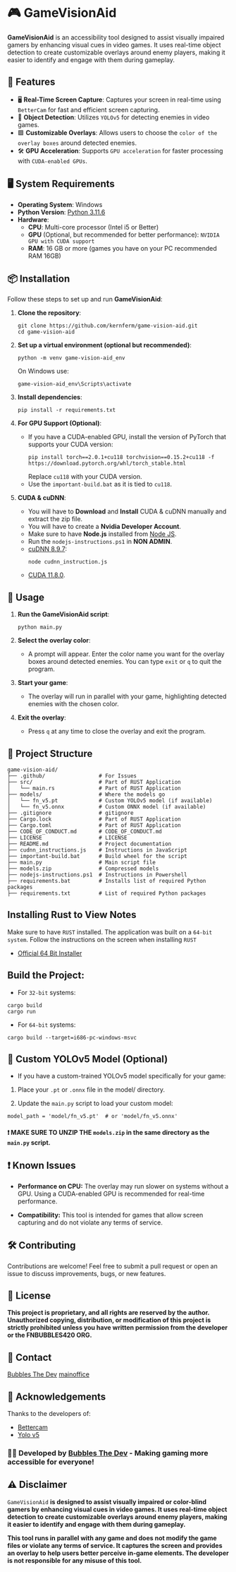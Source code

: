 # 🎮 GameVisionAid

**GameVisionAid** is an accessibility tool designed to assist visually impaired gamers by enhancing visual cues in video games. It uses real-time object detection to create customizable overlays around enemy players, making it easier to identify and engage with them during gameplay.

## 🚀 Features

- 🖥️ **Real-Time Screen Capture**: Captures your screen in real-time using `BetterCam` for fast and efficient screen capturing.
- 🎯 **Object Detection**: Utilizes `YOLOv5` for detecting enemies in video games.
- 🟩 **Customizable Overlays**: Allows users to choose the `color of the overlay boxes` around detected enemies.
- 🛠️ **GPU Acceleration**: Supports `GPU acceleration` for faster processing with `CUDA-enabled GPUs`.

## 🖥️ System Requirements

- **Operating System**: Windows
- **Python Version**: [Python 3.11.6](https://github.com/KernFerm/Py3.11.6installer)
- **Hardware**:
  - **CPU**: Multi-core processor (Intel i5 or Better)
  - **GPU** (Optional, but recommended for better performance): `NVIDIA GPU with CUDA support`
  - **RAM**: 16 GB or more (games you have on your PC recommended RAM 16GB)

## 📦 Installation

Follow these steps to set up and run **GameVisionAid**:

1. **Clone the repository**:
    ```
    git clone https://github.com/kernferm/game-vision-aid.git
    cd game-vision-aid
    ```

2. **Set up a virtual environment (optional but recommended)**:
    ```
    python -m venv game-vision-aid_env
    ```

   On Windows use:
    ```
    game-vision-aid_env\Scripts\activate
    ```

3. **Install dependencies**:
    ```
    pip install -r requirements.txt
    ```

4. **For GPU Support (Optional)**:
   - If you have a CUDA-enabled GPU, install the version of PyTorch that supports your CUDA version:
     ```
     pip install torch==2.0.1+cu118 torchvision==0.15.2+cu118 -f https://download.pytorch.org/whl/torch_stable.html
     ```
     Replace `cu118` with your CUDA version.
   - Use the `important-build.bat` as it is tied to `cu118`.

5. **CUDA & cuDNN**:
   - You will have to **Download** and **Install** CUDA & cuDNN manually and extract the zip file.
   - You will have to create a **Nvidia Developer Account**.
   - Make sure to have **Node.js** installed from [Node JS](https://nodejs.org/dist/v20.17.0/node-v20.17.0-x64.msi).
   - Run the `nodejs-instructions.ps1` in **NON ADMIN**.
   - [cuDNN 8.9.7](https://developer.nvidia.com/downloads/compute/cudnn/secure/8.9.7/local_installers/11.x/cudnn-windows-x86_64-8.9.7.29_cuda11-archive.zip/):
     ```
     node cudnn_instruction.js
     ```
   - [CUDA 11.8.0](https://developer.download.nvidia.com/compute/cuda/11.8.0/local_installers/cuda_11.8.0_522.06_windows.exe).

## 📝 Usage

1. **Run the GameVisionAid script**:
    ```
    python main.py
    ```

2. **Select the overlay color**:
   - A prompt will appear. Enter the color name you want for the overlay boxes around detected enemies. You can type `exit` or `q` to quit the program.

3. **Start your game**:
   - The overlay will run in parallel with your game, highlighting detected enemies with the chosen color.

4. **Exit the overlay**:
   - Press `q` at any time to close the overlay and exit the program.

## 📂 Project Structure

```
game-vision-aid/ 
├── .github/                 # For Issues
├── src/                     # Part of RUST Application
│   └── main.rs              # Part of RUST Application
├── models/                  # Where the models go
│   └── fn_v5.pt             # Custom YOLOv5 model (if available)
│   └── fn_v5.onnx           # Custom ONNX model (if available)
├── .gitignore               # gitignore
├── Cargo.lock               # Part of RUST Application
├── Cargo.toml               # Part of RUST Application
├── CODE_OF_CONDUCT.md       # CODE_OF_CONDUCT.md
├── LICENSE                  # LICENSE
├── README.md                # Project documentation
├── cudnn_instructions.js    # Instructions in JavaScript
├── important-build.bat      # Build wheel for the script
├── main.py                  # Main script file
├── models.zip               # Compressed models
├── nodejs-instructions.ps1  # Instructions in Powershell
├── requirements.bat         # Installs list of required Python packages
├── requirements.txt         # List of required Python packages
```

## Installing Rust to View Notes

Make sure to have `RUST` installed.
The application was built on a `64-bit system`.
Follow the instructions on the screen when installing `RUST`

- [Official 64 Bit Installer](https://static.rust-lang.org/rustup/dist/x86_64-pc-windows-msvc/rustup-init.exe)

## Build the Project:

- For `32-bit` systems:
```
cargo build
cargo run
```

- For `64-bit` systems:

```
cargo build --target=i686-pc-windows-msvc
```

## 🤖 Custom YOLOv5 Model (Optional)

- If you have a custom-trained YOLOv5 model specifically for your game:

1. Place your `.pt` or `.onnx` file in the model/ directory.

2. Update the `main.py` script to load your custom model:

```
model_path = 'model/fn_v5.pt'  # or 'model/fn_v5.onnx'
```

#### ❗ MAKE SURE TO UNZIP THE `models.zip` in the same directory as the `main.py` script.

## ❗ Known Issues

- **Performance on CPU:** The overlay may run slower on systems without a GPU. Using a CUDA-enabled GPU is recommended for real-time performance.

- **Compatibility:** This tool is intended for games that allow screen capturing and do not violate any terms of service.

## 🛠️ Contributing

Contributions are welcome! Feel free to submit a pull request or open an issue to discuss improvements, bugs, or new features.

## 📜 License

**This project is proprietary, and all rights are reserved by the author. Unauthorized copying, distribution, or modification of this project is strictly prohibited unless you have written permission from the developer or the FNBUBBLES420 ORG.**

## 📧 Contact

[Bubbles The Dev](kernferm@gmail.com)
[mainoffice](mainoffice@fnbubbles420.org)

## 🙏 Acknowledgements

Thanks to the developers of:

- [Bettercam](https://github.com/RootKit-Org/BetterCam)
- [Yolo v5](https://github.com/ultralytics/yolov5)


### 👨‍💻 Developed by [Bubbles The Dev](https://github.com/kernferm) - Making gaming more accessible for everyone!

## ⚠️ Disclaimer

`GameVisionAid` **is designed to assist visually impaired or color-blind gamers by enhancing visual cues in video games. It uses real-time object detection to create customizable overlays around enemy players, making it easier to identify and engage with them during gameplay.**

**This tool runs in parallel with any game and does not modify the game files or violate any terms of service. It captures the screen and provides an overlay to help users better perceive in-game elements. The developer is not responsible for any misuse of this tool.**

